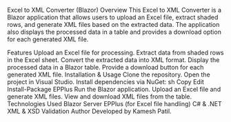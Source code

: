 Excel to XML Converter (Blazor)
Overview
This Excel to XML Converter is a Blazor application that allows users to upload an Excel file, extract shaded rows, and generate XML files based on the extracted data. The application also displays the processed data in a table and provides a download option for each generated XML file.

Features
Upload an Excel file for processing.
Extract data from shaded rows in the Excel sheet.
Convert the extracted data into XML format.
Display the processed data in a Blazor table.
Provide a download button for each generated XML file.
Installation & Usage
Clone the repository.
Open the project in Visual Studio.
Install dependencies via NuGet:
sh
Copy
Edit
Install-Package EPPlus
Run the Blazor application.
Upload an Excel file and generate XML files.
View and download XML files from the table.
Technologies Used
Blazor Server
EPPlus (for Excel file handling)
C# & .NET
XML & XSD Validation
Author
Developed by Kamesh Patil.
